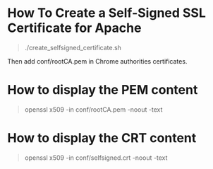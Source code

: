 How To Create a Self-Signed SSL Certificate for Apache
======================================================

> ./create_selfsigned_certificate.sh

Then add conf/rootCA.pem in Chrome authorities certificates.


How to display the PEM content
==============================

> openssl x509 -in conf/rootCA.pem -noout -text


How to display the CRT content
==============================

> openssl x509 -in conf/selfsigned.crt -noout -text


